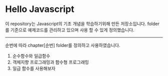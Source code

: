 # Hello Javascript

이 repository는 Javascript의 기초 개념을 학습하기위해 만든 저장소입니다.
folder를 기준으로 예제코드를 관리하고 있으며 사용 할 수 있게 정의했습니다.

---
순번에 따라 chapter[순번] folder를 정의하고 사용하였습니다.

1. 순수함수와 일급함수
2. 객체지향 프로그래밍과 함수형 프로그래밍
3. 일급 함수를 사용해보자